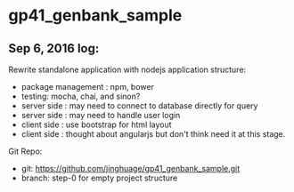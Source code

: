 # gp41_genbank_sample

Sep 6, 2016 log:
-----------------

Rewrite standalone application with nodejs application structure:

  - package management : npm, bower
  - testing: mocha, chai, and sinon?
  - server side : may need to connect to database directly for query
  - server side : may need to handle user login
  - client side : use bootstrap for html layout
  - client side : thought about angularjs but don't think need it at this stage.


Git Repo:

  - git: https://github.com/jinghuage/gp41_genbank_sample.git
  - branch: step-0 for empty project structure

  
